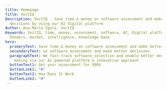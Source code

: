 ```yaml
---
title: Homepage
Title: VectIQ
Description: VectIQ - Save time & money on software assessment and make better
  decisions by using our AI digital platform
Author: Ana-Maria Žgela, VectIQ
Keywords: VectIQ, time, money, assessment, software, AI, Digital platform,
  Vendors, market, intelligence, knowledge base
hero:
  primaryText: Save time & money on software assessment and make better decisions
  secondaryText: on software assessment and make better decisions
  paragraphText: We fast-track software selection and enable better decision
    making via our Ai powered platform & innovative approach
  buttonText1: Get your assessment for 990$
  buttonLink1: "#"
  buttonText2: How Does It Work
  buttonLink2: "#"
---
```

